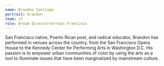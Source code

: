 ```yaml
---
name: Brandon Santiago
portrait: brandon
team: sf
role: Dream Director<br>San Francisco
---
```


San Francisco native, Puerto Rican poet, and radical educator, Brandon has performed in venues across the country, from the San Francisco Opera House to the Kennedy Center for Performing Arts in Washington D.C. His passion is to empower urban communities of color by using the arts as a tool to illuminate issues that have been marginalized by mainstream culture.